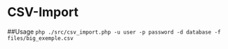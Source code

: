 CSV-Import
==========

##Usage
`php ./src/csv_import.php -u user -p password -d database -f files/big_exemple.csv`
